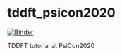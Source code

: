 # tddft_psicon2020

[![Binder](https://mybinder.org/badge_logo.svg)](https://mybinder.org/v2/gh/robertodr/tddft_psicon2020/main?urlpath=nteract%2Ftree%2Ftddft.ipynb)

TDDFT tutorial at PsiCon2020
